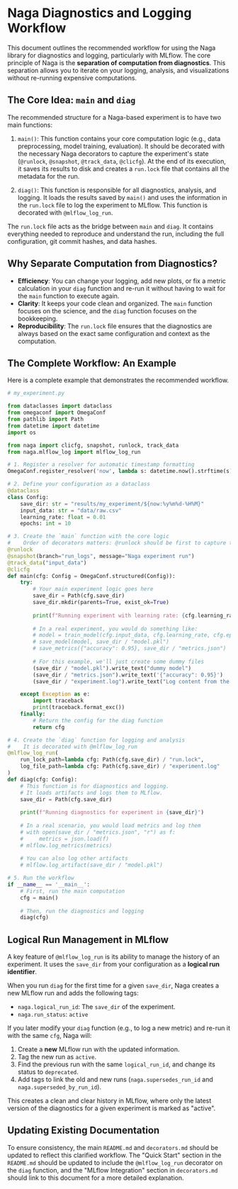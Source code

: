 
# Naga Diagnostics and Logging Workflow

This document outlines the recommended workflow for using the Naga library for diagnostics and logging, particularly with MLflow. The core principle of Naga is the **separation of computation from diagnostics**. This separation allows you to iterate on your logging, analysis, and visualizations without re-running expensive computations.

## The Core Idea: `main` and `diag`

The recommended structure for a Naga-based experiment is to have two main functions:

1.  `main()`: This function contains your core computation logic (e.g., data preprocessing, model training, evaluation). It should be decorated with the necessary Naga decorators to capture the experiment's state (`@runlock`, `@snapshot`, `@track_data`, `@clicfg`). At the end of its execution, it saves its results to disk and creates a `run.lock` file that contains all the metadata for the run.

2.  `diag()`: This function is responsible for all diagnostics, analysis, and logging. It loads the results saved by `main()` and uses the information in the `run.lock` file to log the experiment to MLflow. This function is decorated with `@mlflow_log_run`.

The `run.lock` file acts as the bridge between `main` and `diag`. It contains everything needed to reproduce and understand the run, including the full configuration, git commit hashes, and data hashes.

## Why Separate Computation from Diagnostics?

-   **Efficiency**: You can change your logging, add new plots, or fix a metric calculation in your `diag` function and re-run it without having to wait for the `main` function to execute again.
-   **Clarity**: It keeps your code clean and organized. The `main` function focuses on the science, and the `diag` function focuses on the bookkeeping.
-   **Reproducibility**: The `run.lock` file ensures that the diagnostics are always based on the exact same configuration and context as the computation.

## The Complete Workflow: An Example

Here is a complete example that demonstrates the recommended workflow.

```python
# my_experiment.py

from dataclasses import dataclass
from omegaconf import OmegaConf
from pathlib import Path
from datetime import datetime
import os

from naga import clicfg, snapshot, runlock, track_data
from naga.mlflow_log import mlflow_log_run

# 1. Register a resolver for automatic timestamp formatting
OmegaConf.register_resolver('now', lambda s: datetime.now().strftime(s), replace=True)

# 2. Define your configuration as a dataclass
@dataclass
class Config:
    save_dir: str = "results/my_experiment/${now:%y%m%d-%H%M}"
    input_data: str = "data/raw.csv"
    learning_rate: float = 0.01
    epochs: int = 10

# 3. Create the `main` function with the core logic
#    Order of decorators matters: @runlock should be first to capture the final config.
@runlock
@snapshot(branch="run_logs", message="Naga experiment run")
@track_data("input_data")
@clicfg
def main(cfg: Config = OmegaConf.structured(Config)):
    try:
        # Your main experiment logic goes here
        save_dir = Path(cfg.save_dir)
        save_dir.mkdir(parents=True, exist_ok=True)
        
        print(f"Running experiment with learning rate: {cfg.learning_rate}")
        
        # In a real experiment, you would do something like:
        # model = train_model(cfg.input_data, cfg.learning_rate, cfg.epochs)
        # save_model(model, save_dir / "model.pkl")
        # save_metrics({"accuracy": 0.95}, save_dir / "metrics.json")
        
        # For this example, we'll just create some dummy files
        (save_dir / "model.pkl").write_text("dummy model")
        (save_dir / "metrics.json").write_text('{"accuracy": 0.95}')
        (save_dir / "experiment.log").write_text("Log content from the experiment.")

    except Exception as e:
        import traceback
        print(traceback.format_exc())
    finally:
        # Return the config for the diag function
        return cfg

# 4. Create the `diag` function for logging and analysis
#    It is decorated with @mlflow_log_run
@mlflow_log_run(
    run_lock_path=lambda cfg: Path(cfg.save_dir) / "run.lock",
    log_file_path=lambda cfg: Path(cfg.save_dir) / "experiment.log"
)
def diag(cfg: Config):
    # This function is for diagnostics and logging.
    # It loads artifacts and logs them to MLflow.
    save_dir = Path(cfg.save_dir)
    
    print(f"Running diagnostics for experiment in {save_dir}")
    
    # In a real scenario, you would load metrics and log them
    # with open(save_dir / "metrics.json", "r") as f:
    #     metrics = json.load(f)
    # mlflow.log_metrics(metrics)
    
    # You can also log other artifacts
    # mlflow.log_artifact(save_dir / "model.pkl")

# 5. Run the workflow
if __name__ == '__main__':
    # First, run the main computation
    cfg = main()
    
    # Then, run the diagnostics and logging
    diag(cfg)
```

## Logical Run Management in MLflow

A key feature of `@mlflow_log_run` is its ability to manage the history of an experiment. It uses the `save_dir` from your configuration as a **logical run identifier**.

When you run `diag` for the first time for a given `save_dir`, Naga creates a new MLflow run and adds the following tags:
-   `naga.logical_run_id`: The `save_dir` of the experiment.
-   `naga.run_status`: `active`

If you later modify your `diag` function (e.g., to log a new metric) and re-run it with the same `cfg`, Naga will:
1.  Create a **new** MLflow run with the updated information.
2.  Tag the new run as `active`.
3.  Find the previous run with the same `logical_run_id`, and change its status to `deprecated`.
4.  Add tags to link the old and new runs (`naga.supersedes_run_id` and `naga.superseded_by_run_id`).

This creates a clean and clear history in MLflow, where only the latest version of the diagnostics for a given experiment is marked as "active".

## Updating Existing Documentation

To ensure consistency, the main `README.md` and `decorators.md` should be updated to reflect this clarified workflow. The "Quick Start" section in the `README.md` should be updated to include the `@mlflow_log_run` decorator on the `diag` function, and the "MLflow Integration" section in `decorators.md` should link to this document for a more detailed explanation.

